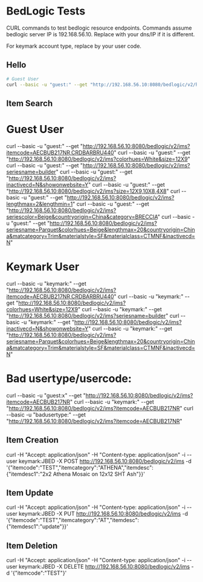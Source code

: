 BedLogic Tests
==============

CURL commands to test bedlogic resource endpoints. Commands assume bedlogic server IP is 192.168.56.10. Replace with your dns/IP if it is different.

For keymark account type, replace <usercode> by your user code.

Hello
---------

```sh
# Guest User
curl --basic -u "guest:" --get "http://192.168.56.10:8080/bedlogic/v2/hello"
```


Item Search
---------------

# Guest User
curl --basic -u "guest:" --get "http://192.168.56.10:8080/bedlogic/v2/ims?itemcode=AECBUB217NR,CRDBARBRU440"
curl --basic -u "guest:" --get "http://192.168.56.10:8080/bedlogic/v2/ims?colorhues=White&size=12X9"
curl --basic -u "guest:" --get "http://192.168.56.10:8080/bedlogic/v2/ims?seriesname=builder"
curl --basic -u "guest:" --get "http://192.168.56.10:8080/bedlogic/v2/ims?inactivecd=N&showonwebsite=Y"
curl --basic -u "guest:" --get "http://192.168.56.10:8080/bedlogic/v2/ims?size=12X9,10X8,4X8"
curl --basic -u "guest:" --get "http://192.168.56.10:8080/bedlogic/v2/ims?lengthmax=2&lengthmin=1"
curl --basic -u "guest:" --get "http://192.168.56.10:8080/bedlogic/v2/ims?seriescolor=Beige&countryorigin=China&category=BRECCIA"
curl --basic -u "guest:" --get "http://192.168.56.10:8080/bedlogic/v2/ims?seriesname=Parquet&colorhues=Beige&lengthmax=20&countryorigin=China&matcategory=Trim&materialstyle=SF&materialclass=CTMNF&inactivecd=N"

# Keymark User
curl --basic -u "keymark:<usercode>" --get "http://192.168.56.10:8080/bedlogic/v2/ims?itemcode=AECBUB217NR,CRDBARBRU440"
curl --basic -u "keymark:<usercode>" --get "http://192.168.56.10:8080/bedlogic/v2/ims?colorhues=White&size=12X9"
curl --basic -u "keymark:<usercode>" --get "http://192.168.56.10:8080/bedlogic/v2/ims?seriesname=builder"
curl --basic -u "keymark:<usercode>" --get "http://192.168.56.10:8080/bedlogic/v2/ims?inactivecd=N&showonwebsite=Y"
curl --basic -u "keymark:<usercode>" --get "http://192.168.56.10:8080/bedlogic/v2/ims?seriesname=Parquet&colorhues=Beige&lengthmax=20&countryorigin=China&matcategory=Trim&materialstyle=SF&materialclass=CTMNF&inactivecd=N"

# Bad usertype/usercode:
curl --basic -u "guest:x" --get "http://192.168.56.10:8080/bedlogic/v2/ims?itemcode=AECBUB217NR"
curl --basic -u "keymark:" --get "http://192.168.56.10:8080/bedlogic/v2/ims?itemcode=AECBUB217NR"
curl --basic -u "badusertype:" --get "http://192.168.56.10:8080/bedlogic/v2/ims?itemcode=AECBUB217NR"

Item Creation
-----------------
curl -H "Accept: application/json" -H "Content-type: application/json" -i --user keymark:JBED -X POST http://192.168.56.10:8080/bedlogic/v2/ims -d '{"itemcode":"TEST","itemcategory":"ATHENA","itemdesc":{"itemdesc1":"2x2 Athena Mosaic on 12x12 SHT Ash"}}' 

Item Update
-----------------
curl -H "Accept: application/json" -H "Content-type: application/json" -i --user keymark:JBED -X PUT http://192.168.56.10:8080/bedlogic/v2/ims -d '{"itemcode":"TEST","itemcategory":"AT","itemdesc":{"itemdesc1":"update"}}' 

Item Deletion
-----------------
curl -H "Accept: application/json" -H "Content-type: application/json" -i --user keymark:JBED -X DELETE http://192.168.56.10:8080/bedlogic/v2/ims -d '{"itemcode":"TEST"}' 

